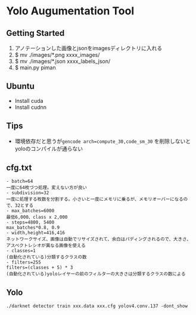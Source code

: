 # Yolo Augumentation Tool

## Getting Started
1. アノテーションした画像とjsonをimagesディレクトリに入れる
2. $ mv ./images/*.png xxxx_images/
3. $ mv ./images/*.json xxxx_labels_json/
4. $ main.py piman

## Ubuntu
- Install cuda
- Install cudnn

## Tips
- 環境依存だと思うが`gencode arch=compute_30,code_sm_30` を削除しないとyoloのコンパイルが通らない

## cfg.txt
```
- batch=64
一度に64枚づつ処理。変えない方が良い
- subdivision=32
一度に処理する枚数を分割する。小さいと一度にメモリに乗るが、メモリオーバーになるので、32とする
- max_batches=6000
最低6,000、class x 2,000
- steps=4800, 5400
max_batches*0.8, 0.9
- width,height=416,416
ネットワークサイズ、画像は自動でリサイズされて、余白はパディングされるので、大きさ、アスペクトレシオが異なる画像を使える
- classes=1
(自動化されている)分類するクラスの数
- filters=255
filters=(classes + 5) * 3
(自動化されている)yoloレイヤーの前のフィルターの大きさは分類するクラスの数による
```

## Yolo
`./darknet detector train xxx.data xxx.cfg yolov4.conv.137 -dont_show`